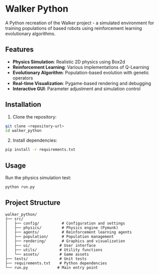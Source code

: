 # Walker Python

A Python recreation of the Walker project - a simulated environment for training populations of based robots using reinforcement learning evolutionary algorithms.

## Features

- **Physics Simulation**: Realistic 2D physics using Box2d
- **Reinforcement Learning**: Various implementations of Q-Learning
- **Evolutionary Algorithm**: Population-based evolution with genetic operators
- **Real-time Visualization**: Pygame-based rendering and debugging
- **Interactive GUI**: Parameter adjustment and simulation control

## Installation

1. Clone the repository:
```bash
git clone <repository-url>
cd walker_python
```

2. Install dependencies:
```bash
pip install -r requirements.txt
```

## Usage

Run the physics simulation test:
```bash
python run.py
```

## Project Structure

```
walker_python/
├── src/
│   ├── config/          # Configuration and settings
│   ├── physics/         # Physics engine (Pymunk)
│   ├── agents/          # Reinforcement learning agents
│   ├── population/      # Population management
│   ├── rendering/       # Graphics and visualization
│   ├── ui/             # User interface
│   ├── utils/          # Utility functions
│   └── assets/         # Game assets
├── tests/              # Unit tests
├── requirements.txt    # Python dependencies
└── run.py             # Main entry point
```
